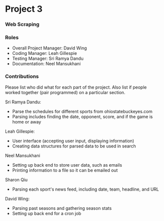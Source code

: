 # Project 3
### Web Scraping

### Roles
* Overall Project Manager: David Wing
* Coding Manager: Leah Gillespie
* Testing Manager: Sri Ramya Dandu
* Documentation: Neel Mansukhani

### Contributions
Please list who did what for each part of the project.
Also list if people worked together (pair programmed) on a particular section.

Sri Ramya Dandu:
* Parse the schedules for different sports from ohiostatebuckeyes.com
* Parsing includes finding the date, opponent, score, and if the game is home or away

Leah Gillespie:
* User interface (accepting user input, displaying information)
* Creating data structures for parsed data to be used in search

Neel Mansukhani
* Setting up back end to store user data, such as emails
* Printing information to a file so it can be emailed out

Sharon Qiu
* Parsing each sport's news feed, including date, team, headline, and URL

David Wing:
* Parsing past seasons and gathering season stats
* Setting up back end for a cron job